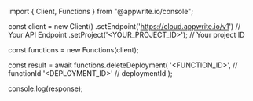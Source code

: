 import { Client, Functions } from "@appwrite.io/console";

const client = new Client()
    .setEndpoint('https://cloud.appwrite.io/v1') // Your API Endpoint
    .setProject('&lt;YOUR_PROJECT_ID&gt;'); // Your project ID

const functions = new Functions(client);

const result = await functions.deleteDeployment(
    '<FUNCTION_ID>', // functionId
    '<DEPLOYMENT_ID>' // deploymentId
);

console.log(response);
